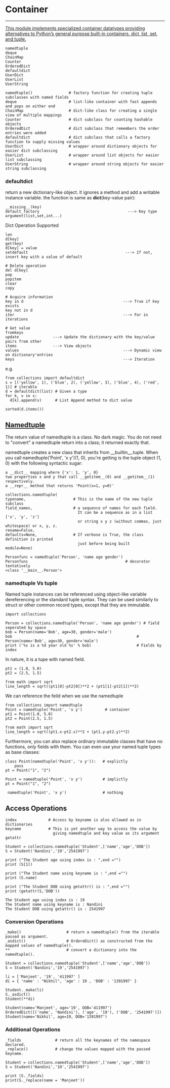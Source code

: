 # Container
--------------------------------------------------------------------------
[This module implements specialized container datatypes providing alternatives to Python’s general purpose built-in containers, dict, list, set, and tuple.](https://docs.python.org/3.5/library/collections.html?highlight=defaultdict#collections.defaultdict)
```
namedtuple                        
deque          
ChainMap          
Counter          
OrderedDict          
defaultdict                                             
UserDict         
UserList          
UserString          
```
```
namedtuple()                # factory function for creating tuple subclasses with named fields
deque                       # list-like container with fast appends and pops on either end
ChainMap                    # dict-like class for creating a single view of multiple mappings
Counter                     # dict subclass for counting hashable objects
OrderedDict                 # dict subclass that remembers the order entries were added
defaultdict                 # dict subclass that calls a factory function to supply missing values
UserDict                    # wrapper around dictionary objects for easier dict subclassing
UserList                    # wrapper around list objects for easier list subclassing
UserString                  # wrapper around string objects for easier string subclassing
```



### defaultdict
return a new dictionary-like object. 
It ignores a method and add a writable instance variable. the function is same as **dict**(key-value pair):
```
__missing__(key)
default_factory                                       ---> Key type argument(list,set,int...)         
``` 

Dict Operation Supported
```
len
d[key]
get(key)
d[key] = value
setdefault                                           ---> If not, insert key with a value of default 

# Delete operation                                                        
del d[key]
pop                                                 
popitem
clear
copy

# Acquire information
key in d                                            ---> True if key exists
key not in d
iter                                                ---> For in iterations

# Get value
fromkeys
update               ---> Update the dictionary with the key/value pairs from other
items                ---> View objects 
values                                              ---> Dynamic view on dictionary'entries
keys                                                ---> Iteration
```
e.g.
```
from collections import defaultdict
s = [('yellow', 1), ('blue', 2), ('yellow', 3), ('blue', 4), ('red', 1)] # iterable
d = defaultdict(list) # Given a type
for k, v in s:
  d[k].append(v)      # List Append method to dict value
  
sorted(d.items())
```
## [Namedtuple](https://www.reddit.com/r/Python/comments/38ee9d/intro_to_namedtuple/)

The return value of namedtuple is a class. No dark magic. You do not need to "convert" a namedtuple return into a class; it returned exactly that.

namedtuple creates a new class that inherits from \_\_builtin\_\_.tuple. When you call namedtuple('Point', 'x y')(1, 0), you're getting is the tuple object (1, 0) with the following syntactic sugar:
```
a __dict__ mapping where {'x': 1, 'y', 0}
two properties x and y that call __getitem__(0) and __getitem__(1) respectively.
a __repr__ method that returns 'Point(x=1, y=0)'
```

```
collections.namedtuple(
typename,                     # This is the name of the new tuple subclass 
field_names,                  # a sequence of names for each field. 
                                It can be a sequence as in a list ['x', 'y', 'z'] 
                                or string x y z (without commas, just whitespace) or x, y, z.
rename=False, 
defaults=None,                # If verbose is True, the class definition is printed 
                                just before being built
module=None)               
```

```
Personfunc = namedtuple('Person', 'name age gender')
Personfunc                                           # decorator tentatively
<class '__main__.Person'>
```
### namedtuple Vs tuple
Named tuple instances can be referenced using object-like variable dereferencing or the standard tuple syntax. 
They can be used similarly to struct or other common record types, except that they are immutable. 

```
import collections

Person = collections.namedtuple('Person', 'name age gender') # field seperated by space
bob = Person(name='Bob', age=30, gender='male')
bob                                                       # Person(name='Bob', age=30, gender='male')
print ('%s is a %d year old %s' % bob)                    # Fields by index
```
In nature, it is a tupe with named field.
```
pt1 = (1.0, 5.0)
pt2 = (2.5, 1.5)

from math import sqrt
line_length = sqrt((pt1[0]-pt2[0])**2 + (pt1[1]-pt2[1])**2)
```
We can reference the feild when we use the namedtuple
```
from collections import namedtuple
Point = namedtuple('Point', 'x y')          # container
pt1 = Point(1.0, 5.0)
pt2 = Point(2.5, 1.5)

from math import sqrt
line_length = sqrt((pt1.x-pt2.x)**2 + (pt1.y-pt2.y)**2)
```
Furthermore, you can also replace ordinary immutable classes that have no functions, only fields with them. You can even use your named tuple types as base classes:
```
class Point(namedtuple('Point', 'x y')):   # explictly
    pass
pt = Point("1", "2")

Point = namedtuple('Point', 'x y')         # implictly
pt = Point("1", "2")

 namedtuple('Point', 'x y')                # nothing
```

## Access Operations
```
index              # Access by keyname is also allowed as in dictionaries
keyname            # This is yet another way to access the value by 
                     giving namedtuple and key value as its argument
getattr
```
```
Student = collections.namedtuple('Student',['name','age','DOB']) 
S = Student('Nandini','19','2541997') 

print ("The Student age using index is : ",end ="") 
print (S[1]) 

print ("The Student name using keyname is : ",end ="") 
print (S.name) 

print ("The Student DOB using getattr() is : ",end ="") 
print (getattr(S,'DOB')) 

```
```
The Student age using index is : 19
The Student name using keyname is : Nandini
The Student DOB using getattr() is : 2541997
```

### Conversion Operations
```
_make()                    # return a namedtuple() from the iterable passed as argument.
_asdict()                  # OrdereDict() as constructed from the mapped values of namedtuple().
**                         # convert a dictionary into the namedtuple().
```
```
Student = collections.namedtuple('Student',['name','age','DOB']) 
S = Student('Nandini','19','2541997') 

li = ['Manjeet', '19', '411997' ] 
di = { 'name' : "Nikhil", 'age' : 19 , 'DOB' : '1391997' } 

Student._make(li)
S._asdict() 
Student(**di)
```
```
Student(name='Manjeet', age='19', DOB='411997')
OrderedDict([('name', 'Nandini'), ('age', '19'), ('DOB', '2541997')])
Student(name='Nikhil', age=19, DOB='1391997')
```
### Additional Operations
```
_fields               # return all the keynames of the namespace declared.
_replace()            # change the values mapped with the passed keyname.
```
```
Student = collections.namedtuple('Student',['name','age','DOB']) 
S = Student('Nandini','19','2541997') 

print (S._fields) 
print(S._replace(name = 'Manjeet')) 

```




